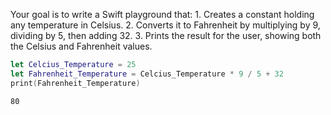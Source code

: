 Your goal is to write a Swift playground that:
    1. Creates a constant holding any temperature in Celsius.
    2. Converts it to Fahrenheit by multiplying by 9, dividing by 5, then adding 32.
    3. Prints the result for the user, showing both the Celsius and Fahrenheit values.

```Swift
let Celcius_Temperature = 25
let Fahrenheit_Temperature = Celcius_Temperature * 9 / 5 + 32
print(Fahrenheit_Temperature)
```
`80`